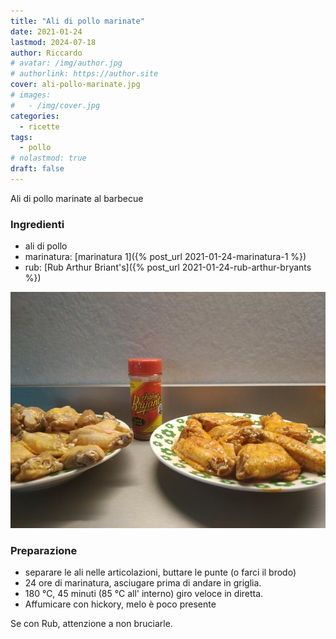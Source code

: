 ```yaml
---
title: "Ali di pollo marinate"
date: 2021-01-24
lastmod: 2024-07-18
author: Riccardo
# avatar: /img/author.jpg
# authorlink: https://author.site
cover: ali-pollo-marinate.jpg
# images:
#   - /img/cover.jpg
categories:
  - ricette
tags: 
  - pollo
# nolastmod: true
draft: false
---
```

Ali di pollo marinate al barbecue

### Ingredienti

- ali di pollo
- marinatura: [marinatura 1]({% post_url 2021-01-24-marinatura-1 %})
- rub: [Rub Arthur Briant's]({% post_url 2021-01-24-rub-arthur-bryants %})

![Placeholder](ali-pollo-marinate-2.jpg)

### Preparazione
- separare le ali nelle articolazioni, buttare le punte (o farci il brodo)
- 24 ore di marinatura, asciugare prima di andare in griglia.
- 180 °C, 45 minuti (85 °C all' interno) giro veloce in diretta.
- Affumicare con hickory, melo è poco presente

Se con Rub, attenzione a non bruciarle. 
